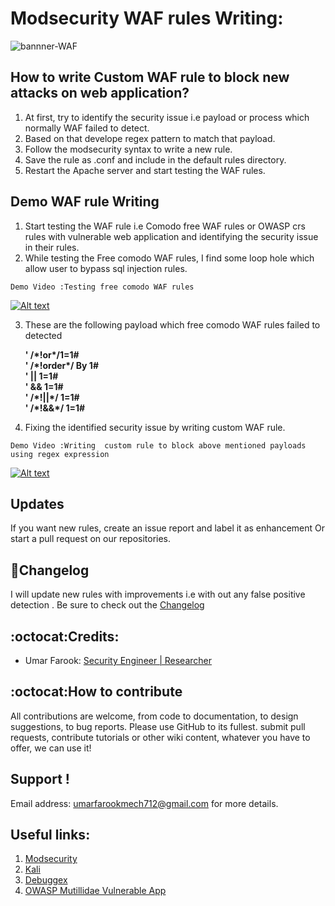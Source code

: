 
# Modsecurity WAF rules Writing:
![bannner-WAF](https://cloud.githubusercontent.com/assets/22318677/26273994/8d5414d8-3d5b-11e7-9cd4-b76e4163529c.jpg)
## How to write Custom WAF rule to block new attacks on web application?
   1. At first, try to identify the security issue i.e payload or process which normally  WAF failed to detect. 
   2. Based on that develope regex pattern to match that payload. 
   3. Follow the modsecurity syntax to  write a new rule.
   4. Save the rule as .conf and include in the default rules directory.
   5. Restart the Apache server and start testing the WAF rules. 

## Demo WAF rule Writing

1. Start testing the WAF rule i.e Comodo free WAF rules or OWASP crs rules with vulnerable web application and identifying the security issue in their rules.
2. While testing the Free comodo WAF rules, I  find some loop hole which allow user to bypass sql injection rules.

`Demo Video :Testing free comodo WAF rules`

[![Alt text](https://img.youtube.com/vi/wrDX5ulLB3A/0.jpg)](https://www.youtube.com/watch?v=wrDX5ulLB3A)

3. These are the following payload which free comodo WAF rules failed to detected 

   **' /\*!or\*/1=1# <br />
   ' /\*!order\*/ By 1# <br />
   ' || 1=1# <br />
   ' &&  1=1# <br />
   ' /\*!||\*/ 1=1# <br />
   ' /\*!&&\*/  1=1#**

2. Fixing the identified security issue  by writing custom WAF rule.

`Demo Video :Writing  custom rule to block above mentioned payloads using regex expression`

[![Alt text](https://img.youtube.com/vi/8nDEXZMK2uw/0.jpg)](https://www.youtube.com/watch?v=8nDEXZMK2uw)


## Updates
If you want new rules, create an issue report and label it as enhancement Or start a pull request on our repositories.

## :scroll:Changelog
I will update new rules with  improvements i.e with out any false positive detection . Be sure to check out the [Changelog](https://github.com/umarfarook882/WAF-Rule-Writing/wiki/Change-Log)

## :octocat:Credits:
* Umar Farook: [Security Engineer | Researcher](https://www.linkedin.com/in/umar-farook-a45603101)

## :octocat:How to contribute
All contributions are welcome, from code to documentation, to design suggestions, to bug reports.
Please use GitHub to its fullest. submit pull requests, contribute tutorials or other wiki content, whatever 
you have to offer, we can use it!

## Support !
Email address: umarfarookmech712@gmail.com  for more details.

## Useful links:
 1. [Modsecurity](www.modsecurity.com/)
 2. [Kali](https://www.kali.org/)
 3. [Debuggex](https://www.debuggex.com/)
 4. [OWASP Mutillidae Vulnerable App](https://www.owasp.org/index.php/OWASP_Mutillidae_2_Project)
 
